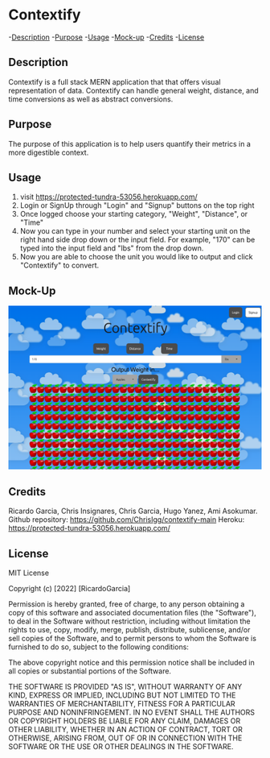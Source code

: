 # Contextify

-[Description](#description) -[Purpose](#purpose) -[Usage](#usage) -[Mock-up](#) -[Credits](#credits) -[License](#license)

## Description

Contextify is a full stack MERN application that that offers visual representation of data. Contextify can handle general weight, distance, and time conversions as well as abstract conversions.

## Purpose

The purpose of this application is to help users quantify their metrics in a more digestible context.

## Usage

1. visit https://protected-tundra-53056.herokuapp.com/
2. Login or SignUp through "Login" and "Signup" buttons on the top right
3. Once logged choose your starting category, "Weight", "Distance", or "Time"
4. Now you can type in your number and select your starting unit on the right hand side drop down or the input field. For example, "170" can be typed into the input field and "lbs" from the drop down.
5. Now you are able to choose the unit you would like to output and click "Contextify" to convert.

## Mock-Up

![Screenshot of the application interface](./Assets/screenshot.png)

## Credits

Ricardo Garcia, Chris Insignares, Chris Garcia, Hugo Yanez, Ami Asokumar. Github repository: https://github.com/ChrisIgg/contextify-main
Heroku: https://protected-tundra-53056.herokuapp.com/

## License

MIT License

Copyright (c) [2022] [RicardoGarcia]

Permission is hereby granted, free of charge, to any person obtaining a copy
of this software and associated documentation files (the "Software"), to deal
in the Software without restriction, including without limitation the rights
to use, copy, modify, merge, publish, distribute, sublicense, and/or sell
copies of the Software, and to permit persons to whom the Software is
furnished to do so, subject to the following conditions:

The above copyright notice and this permission notice shall be included in all
copies or substantial portions of the Software.

THE SOFTWARE IS PROVIDED "AS IS", WITHOUT WARRANTY OF ANY KIND, EXPRESS OR
IMPLIED, INCLUDING BUT NOT LIMITED TO THE WARRANTIES OF MERCHANTABILITY,
FITNESS FOR A PARTICULAR PURPOSE AND NONINFRINGEMENT. IN NO EVENT SHALL THE
AUTHORS OR COPYRIGHT HOLDERS BE LIABLE FOR ANY CLAIM, DAMAGES OR OTHER
LIABILITY, WHETHER IN AN ACTION OF CONTRACT, TORT OR OTHERWISE, ARISING FROM,
OUT OF OR IN CONNECTION WITH THE SOFTWARE OR THE USE OR OTHER DEALINGS IN THE
SOFTWARE.
